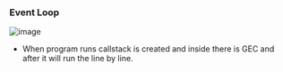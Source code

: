 ### Event Loop

![image](https://github.com/venkatdas/Interview_prep/assets/43024084/5957a087-d05e-4065-951e-14d5a51fe0f3)

- When program runs callstack is created and inside there is GEC and after it will run the line by line.


